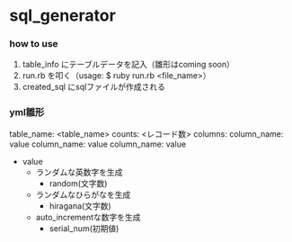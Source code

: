 # sql_generator
### how to use
1. table_info にテーブルデータを記入（雛形はcoming soon）
2. run.rb を叩く（usage: $ ruby run.rb <file_name>）
3. created_sql にsqlファイルが作成される

### yml雛形
table_name: <table_name>
counts: <レコード数>
columns:
  column_name: value
  column_name: value
  column_name: value

- value
  - ランダムな英数字を生成
    - random(文字数)
  - ランダムなひらがなを生成
    - hiragana(文字数)
  - auto_incrementな数字を生成
    - serial_num(初期値)

